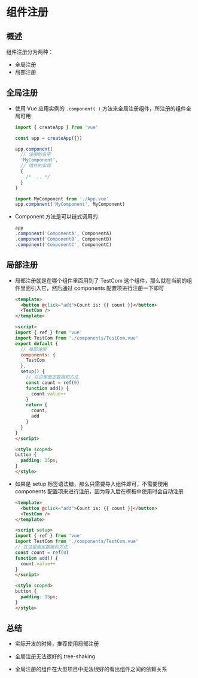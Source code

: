 # 组件注册

## 概述

组件注册分为两种：

+ 全局注册
+ 局部注册

## 全局注册

+ 使用 Vue 应用实例的 `.component( )` 方法来全局注册组件，所注册的组件全局可用

  ```js
  import { createApp } from 'vue'

  const app = createApp({})

  app.component(
    // 注册的名字
    'MyComponent',
    // 组件的实现
    {
      /* ... */
    }
  )
  ```

  ```js
  import MyComponent from './App.vue'
  app.component('MyComponent', MyComponent)
  ```

+ Component 方法是可以链式调用的

  ```js
  app
  .component('ComponentA', ComponentA)
  .component('ComponentB', ComponentB)
  .component('ComponentC', ComponentC)
  ```

## 局部注册

+ 局部注册就是在哪个组件里面用到了 TestCom 这个组件，那么就在当前的组件里面引入它，然后通过 components 配置项进行注册一下即可

  ```html
  <template>
    <button @click="add">Count is: {{ count }}</button>
    <TestCom />
  </template>

  <script>
  import { ref } from 'vue'
  import TestCom from './components/TestCom.vue'
  export default {
    // 局部注册
    components: {
      TestCom
    },
    setup() {
      // 在这里面定数据和方法
      const count = ref(0)
      function add() {
        count.value++
      }
      return {
        count,
        add
      }
    }
  }
  </script>

  <style scoped>
  button {
    padding: 15px;
  }
  </style>
  ```

+ 如果是 setup 标签语法糖，那么只需要导入组件即可，不需要使用 components 配置项来进行注册，因为导入后在模板中使用时会自动注册

  ```html
  <template>
    <button @click="add">Count is: {{ count }}</button>
    <TestCom />
  </template>

  <script setup>
  import { ref } from 'vue'
  import TestCom from './components/TestCom.vue'
  // 在这里面定数据和方法
  const count = ref(0)
  function add() {
    count.value++
  }
  </script>

  <style scoped>
  button {
    padding: 15px;
  }
  </style>
  ```

## 总结

+ 实际开发的时候，推荐使用局部注册

+ 全局注册无法很好的 tree-shaking
+ 全局注册的组件在大型项目中无法很好的看出组件之间的依赖关系
